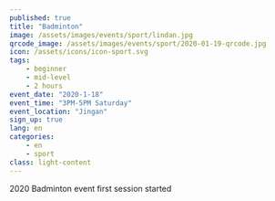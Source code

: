 ```yaml
---
published: true
title: "Badminton"
image: /assets/images/events/sport/lindan.jpg
qrcode_image: /assets/images/events/sport/2020-01-19-qrcode.jpg
icon: /assets/icons/icon-sport.svg
tags: 
    - beginner
    - mid-level
    - 2 hours
event_date: "2020-1-18"
event_time: "3PM-5PM Saturday"
event_location: "Jingan"
sign_up: true
lang: en
categories:
    - en
    - sport
class: light-content
---
```


2020 Badminton event first session started
